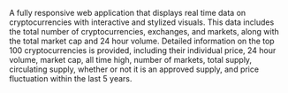 A fully responsive web application that displays real time data on cryptocurrencies with interactive and stylized visuals. This data includes the total number of cryptocurrencies, exchanges, and markets, along with the total market cap and 24 hour volume. Detailed information on the top 100 cryptocurrencies is provided, including their individual price, 24 hour volume, market cap, all time high, number of markets, total supply, circulating supply, whether or not it is an approved supply, and price fluctuation within the last 5 years.
